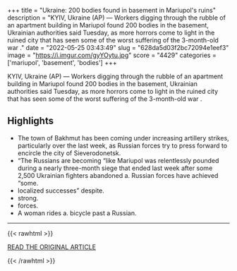 +++
title = "Ukraine: 200 bodies found in basement in Mariupol's ruins"
description = "KYIV, Ukraine (AP) — Workers digging through the rubble of an apartment building in Mariupol found 200 bodies in the basement, Ukrainian authorities said Tuesday, as more horrors come to light in the ruined city that has seen some of the worst suffering of the 3-month-old war ."
date = "2022-05-25 03:43:49"
slug = "628da5d03f2bc72094e1eef3"
image = "https://i.imgur.com/gyYOytu.jpg"
score = "4429"
categories = ['mariupol', 'basement', 'bodies']
+++

KYIV, Ukraine (AP) — Workers digging through the rubble of an apartment building in Mariupol found 200 bodies in the basement, Ukrainian authorities said Tuesday, as more horrors come to light in the ruined city that has seen some of the worst suffering of the 3-month-old war .

## Highlights

- The town of Bakhmut has been coming under increasing artillery strikes, particularly over the last week, as Russian forces try to press forward to encircle the city of Sieverodonetsk.
- “The Russians are becoming “like Mariupol was relentlessly pounded during a nearly three-month siege that ended last week after some 2,500 Ukrainian fighters abandoned a. Russian forces have achieved “some.
- localized successes” despite.
- strong.
- forces.
- A woman rides a. bicycle past a Russian.

---

{{< rawhtml >}}
  <p class="article-category">
    <a target="_blank" href="https://apnews.com/article/russia-ukraine-zelenskyy-kyiv-0c74a0c16b834732b81e460450da3131">READ THE ORIGINAL ARTICLE</a>
  </p>
{{< /rawhtml >}}
